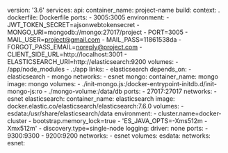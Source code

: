 version: '3.6'
services:
api:
container_name: project-name
build:
context: .
dockerfile: Dockerfile
ports: - 3005:3005
environment: - JWT_TOKEN_SECRET=ajsonwebtokensecret - MONGO_URI=mongodb://mongo:27017/project - PORT=3005 - MAIL_USER=project@gmail.com - MAIL_PASS=11861538da - FORGOT_PASS_EMAIL=noreply@project.com - CLIENT_SIDE_URL=http://localhost:3001 - ELASTICSEARCH_URI=http://elasticsearch:9200
volumes: - /app/node_modules - .:/app
links: - elasticsearch
depends_on: - elasticsearch - mongo
networks: - esnet
mongo:
container_name: mongo
image: mongo
volumes: - ./init-mongo.js:/docker-entrypoint-initdb.d/init-mongo-js:ro - ./mongo-volume:/data/db
ports: - 27017:27017
networks: - esnet
elasticsearch:
container_name: elasticsearch
image: docker.elastic.co/elasticsearch/elasticsearch:7.6.0
volumes: - esdata:/usr/share/elasticsearch/data
environment: - cluster.name=docker-cluster - bootstrap.memory_lock=true - 'ES_JAVA_OPTS=-Xms512m -Xmx512m' - discovery.type=single-node
logging:
driver: none
ports: - 9300:9300 - 9200:9200
networks: - esnet
volumes:
esdata:
networks:
esnet:
